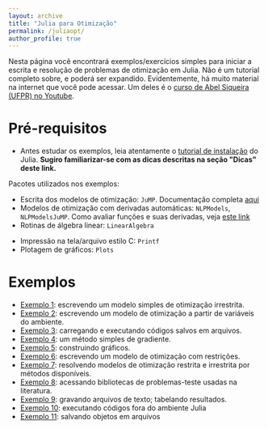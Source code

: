 ```yaml
---
layout: archive
title: "Julia para Otimização"
permalink: /juliaopt/
author_profile: true
---
```


Nesta página você encontrará exemplos/exercícios simples para iniciar a escrita e resolução de problemas de otimização em Julia. Não é um tutorial completo sobre, e poderá ser expandido. Evidentemente, há muito material na internet que você pode acessar. Um deles é o [curso de Abel Siqueira (UFPR) no Youtube](https://www.youtube.com/playlist?list=PLOOY0eChA1uyk_01nGJVmcQGvcJq9h6_6).


# Pré-requisitos

- Antes estudar os exemplos, leia atentamente o [tutorial de instalação](/julia/) do Julia. **Sugiro familiarizar-se com as dicas descritas na seção "Dicas" deste link.**

Pacotes utilizados nos exemplos:
- Escrita dos modelos de otimização: `JuMP`. Documentação completa [aqui](https://jump.dev/JuMP.jl/stable/)
- Modelos de otimização com derivadas automáticas: `NLPModels`, `NLPModelsJuMP`. Como avaliar funções e suas derivadas, veja [este link](https://github.com/JuliaSmoothOptimizers/NLPModels.jl)
- Rotinas de álgebra linear: `LinearAlgebra`
<!--- Armazenamento de matrizes esparsas: `SparseArrays`-->
- Impressão na tela/arquivo estilo C: `Printf`
- Plotagem de gráficos: `Plots`


# Exemplos

- [Exemplo 1](/juliaopt_ex1): escrevendo um modelo simples de otimização irrestrita.
- [Exemplo 2](/juliaopt_ex2): escrevendo um modelo de otimização a partir de variáveis do ambiente.
- [Exemplo 3](/juliaopt_ex3): carregando e executando códigos salvos em arquivos.
- [Exemplo 4](/juliaopt_ex4): um método simples de gradiente.
- [Exemplo 5](/juliaopt_ex5): construindo gráficos.
- [Exemplo 6](/juliaopt_ex6): escrevendo um modelo de otimização com restrições.
- [Exemplo 7](/juliaopt_ex7): resolvendo modelos de otimização restrita e irrestrita por métodos disponíveis.
- [Exemplo 8](/juliaopt_ex8): acessando bibliotecas de problemas-teste usadas na literatura.
- [Exemplo 9](/juliaopt_ex9): gravando arquivos de texto; tabelando resultados.
- [Exemplo 10](/juliaopt_ex10): executando códigos fora do ambiente Julia
- [Exemplo 11](/juliaopt_ex11): salvando objetos em arquivos
